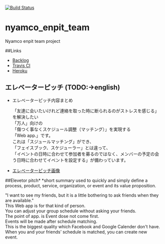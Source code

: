 [![Build Status](https://travis-ci.org/aiit2016/nyamco_enpit_team.svg?branch=master)](https://travis-ci.org/aiit2016/nyamco_enpit_team)

# nyamco_enpit_team
Nyamco enpit team project

##Links
- [Backlog](https://trello.com/b/8wf5MqEp/aiit-enpit-2016-nyamco)
- [Travis CI](https://travis-ci.org/aiit2016/nyamco_enpit_team)
- [Heroku](https://murmuring-citadel-48994.herokuapp.com/)

## エレベーターピッチ (TODO:->english)
- エレベーターピッチ内容まとめ 　　

  「友達に会いたいけれど連絡を取った時に断られるのがストレスを感じる」を解決したい  
  「万人」向けの  
  「傷つく事なくスケジュール調整（マッチング）」を実現する  
  「Web app.」です。  
  これは「スジュールマッチング」ができ、  
  「フェイスブック、スケジューラー」とは違って、  
  「イベントの日時に合わせて参加者を募るのではなく、メンバーの予定の会う日時に合わせてイベントを設定する」が備わっています。  

- [エレベーターピッチ画像](./wireframe/20160929_images/DSC_0370.JPG)

##Elevetor pitch*
 *short summary used to quickly and simply define a process, product, service, organization, or event and its value proposition.
 
"I want to see my friends, but it is a little bothering to ask friends when they are available."  
This Web app is for that kind of person.  
You can adjust your group schedule without asking your friends.  
The point of app. is Event dose not come first.  
Events will be made after schedule matching.  
This is the biggest quality which Facebook and Google Calender don't have.  
When you and your friends’ schedule is matched, you can create new event.  
